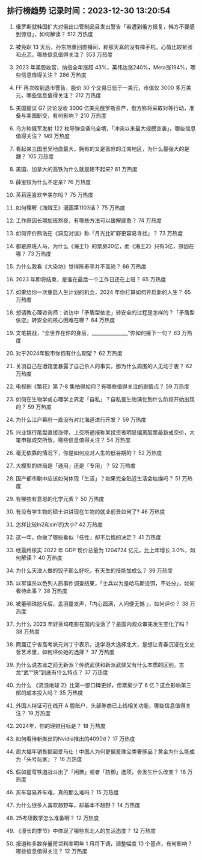 
## 排行榜趋势 记录时间：2023-12-30 13:20:54
  
  1. 俄罗斯就韩国扩大对俄出口管制品目发出警告「若遭到俄方报复，韩方不要感到惊讶」，如何解读？ 512 万热度
    
  2. 被免职 13 天后，孙东旭重回直播间，称那天真的没有摔手机，心情比较紧张和忐忑，哪些信息值得关注？ 353 万热度
    
  3. 2023 年美股收官，纳指全年涨超 43%，英伟达涨240%，Meta涨194%，哪些信息值得关注？ 286 万热度
    
  4. FF 再次收到退市警告，股价 30 个交易日低于一美元，市值仅 3000 多万美元，哪些信息值得关注？ 212 万热度
    
  5. 美国提议 G7 讨论没收 3000 亿美元俄罗斯资产，俄方称将采取对等行动，准备与美国断交，有何影响？ 210 万热度
    
  6. 乌方称俄军发射 122 枚导弹空袭乌全境，「冲突以来最大规模空袭」，哪些信息值得关注？ 149 万热度
    
  7. 看起来三国里吴地盘最大，拥有的又是富庶的江南地区，为什么最强大的是魏？ 105 万热度
    
  8. 美国、加拿大的高铁为什么就是建不起来? 81 万热度
    
  9. 薛宝钗为什么不定亲? 76 万热度
    
  10. 芙莉莲喜欢辛美尔吗？ 75 万热度
    
  11. 如何理解《海贼王》漫画第1103话？ 75 万热度
    
  12. 工作原因长期加班熬夜，有哪些方法可以缓解疲惫？ 74 万热度
    
  13. 如何评价熊浩在《洞见对谈》称「月光比旷野更容易寻找」？ 73 万热度
    
  14. 都是原班人马，为什么《海王1》的票房20亿，而《海王2》只有3亿，原因在哪？ 73 万热度
    
  15. 为什么我看《大染坊》觉得陈寿亭并不高尚？ 66 万热度
    
  16. 2023 年即将结束，是谁在最后一个工作日还在上班？ 65 万热度
    
  17. 如果给你一次重启人生计划的机会，2024 年你打算如何开启新的人生？ 65 万热度
    
  18. 想请教心理咨询师：咨访中「矛盾型依恋」转安全的过程是怎样的？「矛盾型依恋」转安全的核心困难在哪？ 64 万热度
    
  19. 文笔挑战，“全世界在你的身后，_______________”你如何接下一句？ 63 万热度
    
  20. 对于2024年股市你抱有什么期望？ 62 万热度
    
  21. 关羽自己在酒馆里暴露了自己杀人的事实，那为什么周围的人无动于衷？ 62 万热度
    
  22. 电视剧《繁花》第 7-8 集拍得如何？有哪些值得关注的剧情点？ 59 万热度
    
  23. 如何在生物学或心理学上界定「自私」？自私是生物演化到什么阶段开始出现的？ 59 万热度
    
  24. 为什么江户幕府一直没有对北海道进行开发？ 59 万热度
    
  25. 兴业银行尾盘直接涨停，上交所通报称某投资者明显偏离股票最新成交价，大笔申报成交所致，哪些信息值得关注？ 54 万热度
    
  26. 毫无依靠的情况下，你是如何应对人生的低谷期的？ 52 万热度
    
  27. 大模型的终局是「通用」还是「专用」？ 52 万热度
    
  28. 国产都市剧中应该如何体现「生活」？如果完全贴近生活会枯燥吗？ 51 万热度
    
  29. 有哪些有意思的化学元素？ 50 万热度
    
  30. 有没有学生物的硕士讲讲现在生物的就业前景如何了? 46 万热度
    
  31. 怎样比较ln2和sin1的大小? 42 万热度
    
  32. 这一年，你做了哪些看似「任性」却不后悔的决定？ 41 万热度
    
  33. 经最终核实 2022 年 GDP 现价总量为 1204724 亿元，比上年增长 3.0%，如何解读？ 40 万热度
    
  34. 为什么天津人做的饺子那么好吃，有天生的技能加成么？ 39 万热度
    
  35. 以军误杀以色列人质事件调查结果，「士兵以为是哈马斯设饵，不处分」，如何看待此事？ 38 万热度
    
  36. 被董明珠怒斥后，孟羽童发声，「内心圆满，人间便无憾 」，如何评价？ 38 万热度
    
  37. 为什么 2023 年好莱坞电影在国内没落了？是国内观众审美发生变化了吗？ 38 万热度
    
  38. 两届辽宁省高考状元刘丁宁表示，退学港大选择北大，是想让青春沉浸在文史哲艺术里，如何评价她的选择？ 37 万热度
    
  39. 为什么说古龙之前无新派？传统武侠和新派武侠又有什么本质的区别。古龙“武”“侠”到底有什么特点？ 37 万热度
    
  40. 为什么 《流浪地球 2》比第一部口碑更好，但票房少了 6 亿？这会影响第三部的成本投入吗？ 35 万热度
    
  41. 外国人持证可在线开 A 股账户，头部券商已上线相关功能，哪些信息值得关注？ 19 万热度
    
  42. 2024年，你的理财目标是？ 18 万热度
    
  43. 如何看待新推出的Nvidia推出的4090d？ 17 万热度
    
  44. 周大福年销售额超爱马仕！中国人为何更偏爱珠宝类奢侈品？黄金为什么能成为「头号玩家」？ 16 万热度
    
  45. 假如星穹铁道战斗出了「闲置」或者「防御」选项，会发生什么改变？ 16 万热度
    
  46. 买车容易养车难，真的那么难吗？ 15 万热度
    
  47. 为什么很多人喜欢越野车，却基本不越野？ 14 万热度
    
  48. 25考研数学怎么准备啊？ 12 万热度
    
  49. 《漫长的季节》中体现了哪些东北人的生活态度？ 12 万热度
    
  50. 报道称多数存量房贷利率明年 1 月将下调，调整幅度 10 个基点，有何影响？哪些信息值得关注？ 12 万热度
    